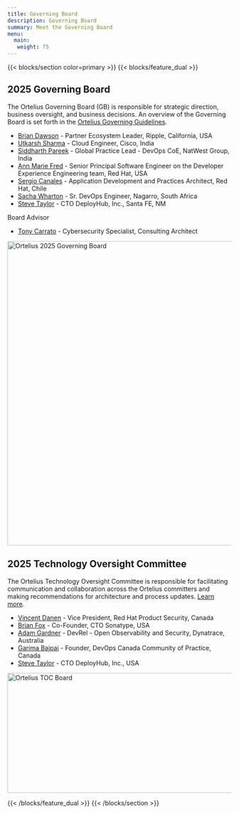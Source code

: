 ```yaml
---
title: Governing Board
description: Governing Board
summary: Meet the Governing Board
menu:
  main:
   weight: 75
---
```


{{< blocks/section color=primary >}}
{{< blocks/feature_dual >}}

## 2025 Governing Board
The Ortelius Governing Board (GB) is responsible for strategic direction, business oversight, and business decisions. An overview of the Governing Board is set forth in the [Ortelius Governing Guidelines](https://ortelius.io/guidelines/). 

- [Brian Dawson](https://www.linkedin.com/in/bvdawson/) - Partner Ecosystem Leader, Ripple, California, USA
- [Utkarsh Sharma](https://www.linkedin.com/in/codewithutkarsh/) - Cloud Engineer, Cisco, India
- [Siddharth Pareek](https://www.linkedin.com/in/siddharthpareek/) - Global Practice Lead - DevOps CoE, NatWest Group, India
- [Ann Marie Fred](https://www.linkedin.com/in/amfred/)  - Senior Principal Software Engineer on the Developer Experience Engineering team, Red Hat, USA
- [Sergio Canales](https://www.linkedin.com/in/sergio-canales-espinoza/) - Application Development and Practices Architect, Red Hat, Chile
- [Sacha Wharton](https://www.linkedin.com/in/sachawharton/) - Sr. DevOps Engineer, Nagarro, South Africa
- [Steve Taylor](https://www.linkedin.com/in/steve-taylor-oms/)  - CTO DeployHub, Inc., Santa FE, NM


Board Advisor
- [Tony Carrato](https://www.linkedin.com/in/tonycarrato/) - Cybersecurity Specialist, Consulting Architect 


<div class="col-center">
<img src="/images/2025gb.png" alt="Ortelius 2025 Governing Board" height="685px" width="1328px" />
</div>
<p></p>


## 2025 Technology Oversight Committee
The Ortelius Technology Oversight Committee is responsible for facilitating communication and collaboration across the Ortelius committers and making recommendations for architecture and process updates. [Learn more](https://github.com/ortelius/ortelius-toc/blob/main/README.md/). 

- [Vincent Danen](https://www.linkedin.com/in/vdanen/) - Vice President, Red Hat Product Security, Canada
- [Brian Fox](https://www.linkedin.com/in/brianefox/) - Co-Founder, CTO Sonatype, USA
- [Adam Gardner](https://www.linkedin.com/in/agardner1/) - DevRel - Open Observability and Security, Dynatrace, Australia
- [Garima Bajpai](https://www.linkedin.com/in/garimabajpai/)  - Founder, DevOps Canada Community of Practice, Canada
- [Steve Taylor](https://www.linkedin.com/in/steve-taylor-oms/)  - CTO DeployHub, Inc., USA

<div class="col-center">
<img src="/images/tocboard.png" alt="Ortelius TOC Board" height="270px" width="1250px" />
</div>
<p></p>

{{< /blocks/feature_dual >}}
{{< /blocks/section >}}
